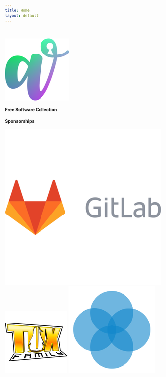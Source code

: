 ```yaml
---
title: Home
layout: default
---
```


<div class="section no-pad-bot">
	<div class="container" id="greetings">
		<br/><br/>
		<div class="row center">
			<img src="img/logo-512px.png" style="max-height: 200px; width: auto;" alt="AuroraFOSS"/>
			<h4 class="header col s12 light grey-text text-lighten-1">Free Software Collection</h4>
		</div>
	</div>
</div>

<div class="col s12" id="cards">
	<div class="section no-pad-bot">
		<div class="container" id="greetings">
			<div class="row center">
				<h4 class="header col s12 light">Sponsorships</h4>
				<div class="carousel" style="height: 175px">
					<a class="carousel-item" href="//gitlab.com/"><img src="/img/logo-sponsor_gitlab.png"></a>
					<a class="carousel-item" href="//tuxfamily.org/"><img src="/img/logo-sponsor_tuxfamily.png"></a>
					<a class="carousel-item" href="//migadu.com/"><img src="/img/logo-sponsor_migadu.png"></a>
				</div>
				<script>$(document).ready(function(){$('.carousel').carousel();});</script>
			</div>
		</div>
	</div>
</div>